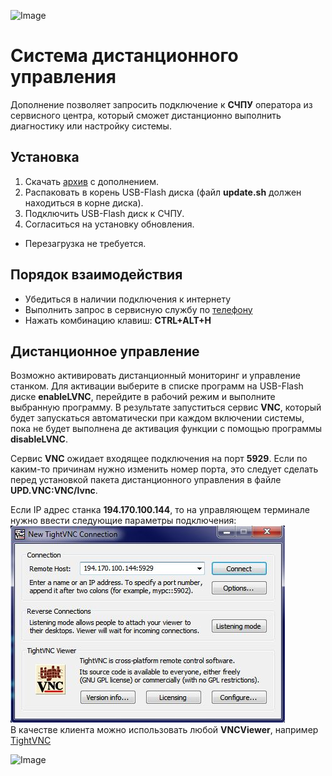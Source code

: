 ![Image](https://edm.ru/img/logo.png)

# Система дистанционного управления

Дополнение позволяет запросить подключение к **СЧПУ** оператора из 
сервисного центра, который сможет дистанционно выполнить диагностику 
или настройку системы.

## Установка

1. Скачать [архив](CMD/UPD.VNC.zip) с дополнением.
2. Распаковать в корень USB-Flash диска (файл **update.sh** должен находиться в корне диска).
3. Подключить USB-Flash диск к СЧПУ.
4. Согласиться на установку обновления.
* Перезагрузка не требуется.


## Порядок взаимодействия

* Убедиться в наличии подключения к интернету
* Выполнить запрос в сервисную службу по [телефону](https://edm.ru/ru/contacts/contacts_it_34)
* Нажать комбинацию клавиш: **CTRL+ALT+H**

## Дистанционное управление

Возможно активировать дистанционный мониторинг и управление станком.
Для активации выберите в списке программ на USB-Flash диске **enableLVNC**,
перейдите в рабочий режим и выполните выбранную программу. В результате запуститься сервис **VNC**,
который будет запускаться автоматически при каждом включении системы, пока не будет выполнена 
де активация функции с помощью программы **disableLVNC**.  

Сервис **VNC** ожидает входящее подключения на порт **5929**. Если по каким-то причинам нужно изменить номер порта,
это следует сделать перед установкой пакета дистанционного управления в файле **UPD.VNC:VNC/lvnc**.

Если IP адрес станка **194.170.100.144**, то на управляющем терминале нужно ввести следующие параметры подключения:
![Image](IMG/LVNC.jpg)  
В качестве клиента можно использовать любой **VNCViewer**, например [TightVNC](https://www.tightvnc.com/download.php)

![Image](http://edm.ru/style/bottom.png)
